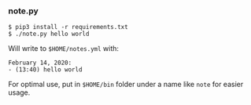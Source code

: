 ### note.py


```
$ pip3 install -r requirements.txt
$ ./note.py hello world
```

Will write to `$HOME/notes.yml` with:

```
February 14, 2020:
- (13:40) hello world
```

For optimal use, put in `$HOME/bin` folder under a name like `note` for easier usage.
